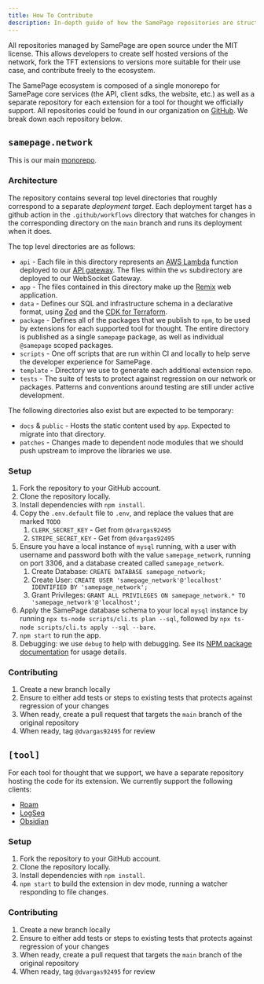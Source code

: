 ```yaml
---
title: How To Contribute
description: In-depth guide of how the SamePage repositories are structured and how to contribute
---
```


All repositories managed by SamePage are open source under the MIT license. This allows developers to create self hosted versions of the network, fork the TFT extensions to versions more suitable for their use case, and contribute freely to the ecosystem.

The SamePage ecosystem is composed of a single monorepo for SamePage core services (the API, client sdks, the website, etc.) as well as a separate repository for each extension for a tool for thought we officially support. All repositories could be found in our organization on [GitHub](https://github.com/samepage-network). We break down each repository below.

## `samepage.network`

This is our main [monorepo](https://github.com/samepage-network/samepage.network).

### Architecture

The repository contains several top level directories that roughly correspond to a separate _deployment target_. Each deployment target has a github action in the `.github/workflows` directory that watches for changes in the corresponding directory on the `main` branch and runs its deployment when it does.

The top level directories are as follows:

- `api` - Each file in this directory represents an [AWS Lambda](https://aws.amazon.com/lambda/) function deployed to our [API gateway](https://aws.amazon.com/api-gateway/). The files within the `ws` subdirectory are deployed to our WebSocket Gateway.
- `app` - The files contained in this directory make up the [Remix](https://remix.run) web application.
- `data` - Defines our SQL and infrastructure schema in a declarative format, using [Zod](https://zod.dev) and the [CDK for Terraform](https://www.terraform.io/cdktf).
- `package` - Defines all of the packages that we publish to `npm`, to be used by extensions for each supported tool for thought. The entire directory is published as a single `samepage` package, as well as individual `@samepage` scoped packages.
- `scripts` - One off scripts that are run within CI and locally to help serve the developer experience for SamePage.
- `template` - Directory we use to generate each additional extension repo.
- `tests` - The suite of tests to protect against regression on our network or packages. Patterns and conventions around testing are still under active development.

The following directories also exist but are expected to be temporary:

- `docs` & `public` - Hosts the static content used by `app`. Expected to migrate into that directory.
- `patches` - Changes made to dependent node modules that we should push upstream to improve the libraries we use.

### Setup

1. Fork the repository to your GitHub account.
1. Clone the repository locally.
1. Install dependencies with `npm install`.
1. Copy the `.env.default` file to `.env`, and replace the values that are marked `TODO`
   1. `CLERK_SECRET_KEY` - Get from `@dvargas92495`
   2. `STRIPE_SECRET_KEY` - Get from `@dvargas92495`
1. Ensure you have a local instance of `mysql` running, with a user with username and password both with the value `samepage_network`, running on port 3306, and a database created called `samepage_network`.
   1. Create Database: `CREATE DATABASE samepage_network;`
   2. Create User: `CREATE USER 'samepage_network'@'localhost' IDENTIFIED BY 'samepage_network';`
   3. Grant Privileges: `GRANT ALL PRIVILEGES ON samepage_network.* TO 'samepage_network'@'localhost';`
1. Apply the SamePage database schema to your local `mysql` instance by running `npx ts-node scripts/cli.ts plan --sql`, followed by `npx ts-node scripts/cli.ts apply --sql --bare`.
1. `npm start` to run the app.
1. Debugging: we use `debug` to help with debugging. See its [NPM package documentation](https://www.npmjs.com/package/debug) for usage details.

### Contributing

1. Create a new branch locally
1. Ensure to either add tests or steps to existing tests that protects against regression of your changes
1. When ready, create a pull request that targets the `main` branch of the original repository
1. When ready, tag `@dvargas92495` for review

## `[tool]`

For each tool for thought that we support, we have a separate repository hosting the code for its extension. We currently support the following clients:

- [Roam](https://github.com/dvargas92495/roamjs-samepage)
- [LogSeq](https://github.com/dvargas92495/logseq-samepage)
- [Obsidian](https://github.com/dvargas92495/obsidian-samepage)

### Setup

1. Fork the repository to your GitHub account.
1. Clone the repository locally.
1. Install dependencies with `npm install`.
1. `npm start` to build the extension in dev mode, running a watcher responding to file changes.

### Contributing

1. Create a new branch locally
1. Ensure to either add tests or steps to existing tests that protects against regression of your changes
1. When ready, create a pull request that targets the `main` branch of the original repository
1. When ready, tag `@dvargas92495` for review
